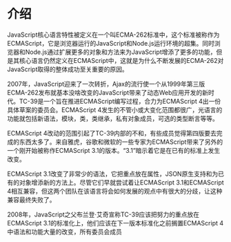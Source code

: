 # 介绍

JavaScript核心语言特性被定义在一个叫ECMA-262标准中，这个标准被称作为ECMAScript，它是浏览器运行的JavaScript和Node.js运行环境的超集。同时浏览器和Node.js通过扩展更多的对象和方法来为JavaScript增添了更多的功能，但是其核心语言仍然定义在ECMAScript中，这就是为什么不断发展的ECMA-262对JavaScript取得的整体成功至关重要的原因。

2007年，JavaScript迎来了一次转折，Ajax的流行使一个从1999年第三版ECMA-262发布就基本没啥改变的JavaScript带来了动态Web应用开发的新时代。TC-39是一个旨在推进ECMAScript编写过程，合力为ECMAScript 4出一份具体草案的委员会。ECMAScript 4发生的不管小或大变化范围都很广，光语言的功能就包括新语法，模块，类，类继承，私有对象成员，可选的类型断言等等。

ECMAScript 4改动的范围引起了TC-39内部的不和，有些成员觉得第四版要去完成的东西太多了。来自雅虎，谷歌和微软的一些专家为ECMAScript带来了另外的一个刚开始被称作ECMAScript 3.1的版本。“3.1”暗示着它是在已有的标准上发生改变。

ECMAScript 3.1改变了非常少的语法，它把重点放在属性，JSON原生支持和为已有的对象增添新的方法上。尽管它们早就尝试着让ECMAScript 3.1和ECMAScript 4相互兼容，但这两个团队在该语言将会如何发展的观点中有很大的分歧，让这种兼容最终失败了。

2008年，JavaScript之父布兰登·艾奇宣称TC-39应该把努力的重点放在ECMAScript 3.1的标准化上，他们应该在下一版本标准化之前搁置ECMAScript 4中语法和功能大量的改变，所有委员会成员
